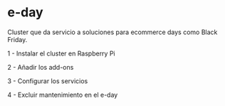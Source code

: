 # e-day

Cluster que da servicio a soluciones para ecommerce days como Black Friday.

1 - Instalar el cluster en Raspberry Pi

2 - Añadir los add-ons

3 - Configurar los servicios

4 - Excluir mantenimiento en el e-day
